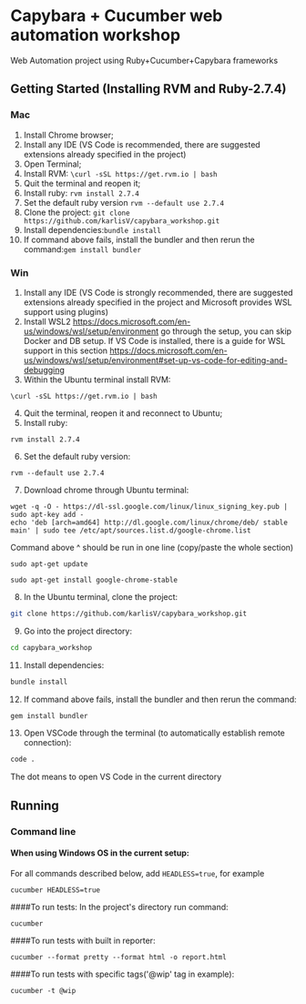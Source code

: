 # Capybara + Cucumber web automation  workshop
Web Automation project using Ruby+Cucumber+Capybara frameworks
## Getting Started (Installing RVM and Ruby-2.7.4)

### Mac

1) Install Chrome browser;
2) Install any IDE (VS Code is recommended, there are suggested extensions already specified in the project)
3) Open Terminal;
4) Install RVM: ```\curl -sSL https://get.rvm.io | bash```
5) Quit the terminal and reopen it;
6) Install ruby: ```rvm install 2.7.4```
7) Set the default ruby version ```rvm --default use 2.7.4```
8) Clone the project: ```git clone https://github.com/karlisV/capybara_workshop.git```
9) Install dependencies:```bundle install```
10) If command above fails, install the bundler and then rerun the command:```gem install bundler```

### Win

1) Install any IDE (VS Code is strongly recommended, there are suggested extensions already specified in the project and Microsoft provides WSL support using plugins)
2) Install WSL2 https://docs.microsoft.com/en-us/windows/wsl/setup/environment go through the setup, you can skip Docker and DB setup. If VS Code is installed, there is a guide for WSL support in this section https://docs.microsoft.com/en-us/windows/wsl/setup/environment#set-up-vs-code-for-editing-and-debugging
3) Within the Ubuntu terminal install RVM: 
```shell
\curl -sSL https://get.rvm.io | bash
 ```
4) Quit the terminal, reopen it and reconnect to Ubuntu;
5) Install ruby: 
```shell 
rvm install 2.7.4
```
6) Set the default ruby version:
```shell 
rvm --default use 2.7.4
```
7) Download chrome through Ubuntu terminal: 
```shell
wget -q -O - https://dl-ssl.google.com/linux/linux_signing_key.pub | sudo apt-key add -
echo 'deb [arch=amd64] http://dl.google.com/linux/chrome/deb/ stable main' | sudo tee /etc/apt/sources.list.d/google-chrome.list
```
Command above ^ should be run in one line (copy/paste the whole section)
```shell
sudo apt-get update
```

```shell
sudo apt-get install google-chrome-stable
```
8) In the Ubuntu terminal, clone the project:
```bash
git clone https://github.com/karlisV/capybara_workshop.git
```
9) Go into the project directory:
```bash
cd capybara_workshop
```
11) Install dependencies:
```bash
bundle install 
```
12) If command above fails, install the bundler and then rerun the command:
```bash
gem install bundler
```
13) Open VSCode through the terminal (to automatically establish remote connection): 
```bash
code .
```
The dot means to open VS Code in the current directory


## Running
### Command line

#### When using Windows OS in the current setup:
For all commands described below, add ```HEADLESS=true```, for example
```shell
cucumber HEADLESS=true
```

####To run tests:
In the project's directory run command:
```shell
cucumber
```
####To run tests with built in reporter:
```shell
cucumber --format pretty --format html -o report.html
```
####To run tests with specific tags('@wip' tag in example):
```shell
cucumber -t @wip
```
